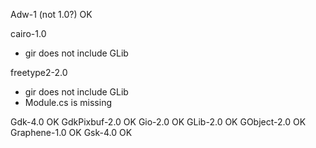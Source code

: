 Adw-1 (not 1.0?)    OK

cairo-1.0

- gir does not include GLib

freetype2-2.0

- gir does not include GLib
- Module.cs is missing
  
Gdk-4.0             OK
GdkPixbuf-2.0       OK
Gio-2.0             OK
GLib-2.0            OK
GObject-2.0         OK
Graphene-1.0        OK
Gsk-4.0             OK


